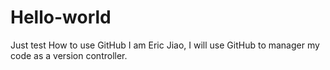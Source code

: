# Hello-world
Just test How to use GitHub
I am Eric Jiao, I will use GitHub to manager my code as a version controller.
